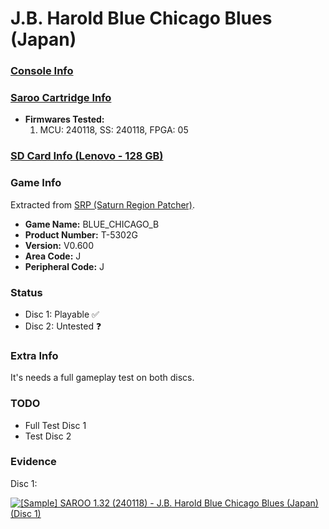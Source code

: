 # J.B. Harold Blue Chicago Blues (Japan)

### [Console Info](../../../../../Info/Consoles/VA13/README.md)

### [Saroo Cartridge Info](../../../../../Info/Cartridges/RetroGameParadiseStore/1.32F/README.md)

- <b>Firmwares Tested:</b>
  1. MCU: 240118, SS: 240118, FPGA: 05

### [SD Card Info (Lenovo - 128 GB)](../../../../../Info/SdCards/Lenovo/128GB/fat32/README.md)

### Game Info

Extracted from [SRP (Saturn Region Patcher)](https://segaxtreme.net/resources/saturn-region-patcher.81/download).

- <b>Game Name:</b> BLUE_CHICAGO_B
- <b>Product Number:</b> T-5302G
- <b>Version:</b> V0.600
- <b>Area Code:</b> J
- <b>Peripheral Code:</b> J

### Status

- Disc 1: Playable :white_check_mark:
- Disc 2: Untested :question:

### Extra Info

It's needs a full gameplay test on both discs.

### TODO

- Full Test Disc 1
- Test Disc 2

### Evidence

Disc 1:

[![[Sample] SAROO 1.32 (240118) - J.B. Harold Blue Chicago Blues (Japan) (Disc 1)](https://img.youtube.com/vi/wXpDGsz7diw/0.jpg)](https://www.youtube.com/watch?v=wXpDGsz7diw)
